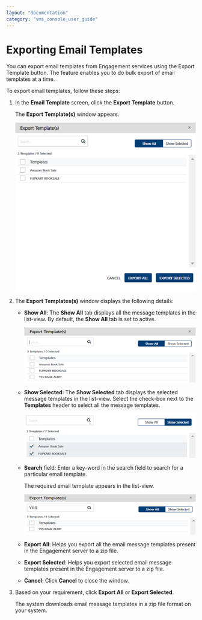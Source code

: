 ```yaml
---
layout: "documentation"
category: "vms_console_user_guide"
---
```

                           


Exporting Email Templates
=========================

You can export email templates from Engagement services using the Export Template button. The feature enables you to do bulk export of email templates at a time.

To export email templates, follow these steps:

1.  In the **Email Template** screen, click the **Export Template** button.
    
    The **Export Template(s)** window appears.
    
    ![](../Resources/Images/Settings/Templates/emiltemplate/expoemailtemp_580x539.png)
    
2.  The **Export Templates(s)** window displays the following details:
    *   **Show All**: The **Show All** tab displays all the message templates in the list-view. By default, the **Show All** tab is set to active.
        
        ![](../Resources/Images/Settings/Templates/emiltemplate/showallemailtemp_535x171.png)
        
    *   **Show Selected**: The **Show Selected** tab displays the selected message templates in the list-view. Select the check-box next to the **Templates** header to select all the message templates.
        
        ![](../Resources/Images/Settings/Templates/emiltemplate/showselecemailtemp_536x139.png)
        
    *   **Search** field: Enter a key-word in the search field to search for a particular email template.
        
        The required email template appears in the list-view.
        
        ![](../Resources/Images/Settings/Templates/emiltemplate/searchemailtemp_538x126.png)
        
    *   **Export All**: Helps you export all the email message templates present in the Engagement server to a zip file.
    *   **Export Selected**: Helps you export selected email message templates present in the Engagement server to a zip file.
    *   **Cancel**: Click **Cancel** to close the window.
3.  Based on your requirement, click **Export All** or **Export Selected**.
    
    The system downloads email message templates in a zip file format on your system.
